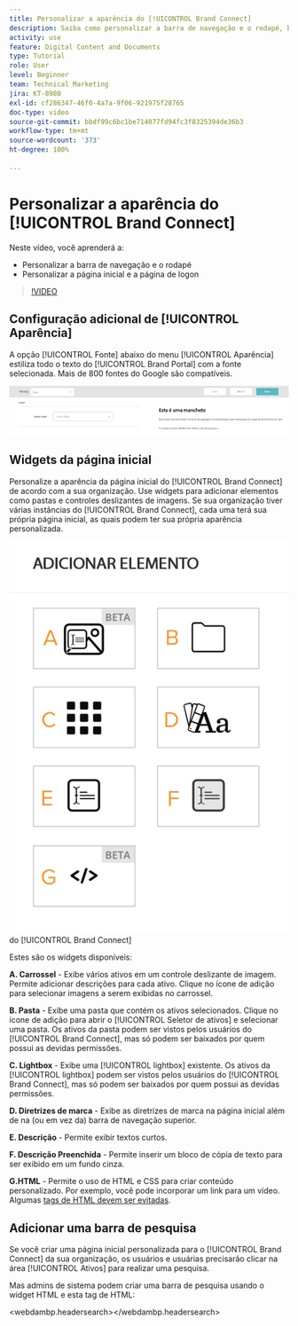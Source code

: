 ```yaml
---
title: Personalizar a aparência do [!UICONTROL Brand Connect]
description: Saiba como personalizar a barra de navegação e o rodapé, bem como a página inicial e a página de logon do [!UICONTROL Brand Connect] para o [!UICONTROL DAM do Workfront].
activity: use
feature: Digital Content and Documents
type: Tutorial
role: User
level: Beginner
team: Technical Marketing
jira: KT-8980
exl-id: cf286347-46f0-4a7a-9f06-921975f28765
doc-type: video
source-git-commit: bbdf99c6bc1be714077fd94fc3f8325394de36b3
workflow-type: tm+mt
source-wordcount: '373'
ht-degree: 100%

---
```


# Personalizar a aparência do [!UICONTROL Brand Connect]

Neste vídeo, você aprenderá a:

* Personalizar a barra de navegação e o rodapé
* Personalizar a página inicial e a página de logon

>[!VIDEO](https://video.tv.adobe.com/v/3418780/?quality=12&learn=on&enablevpops=1&captions=por_br)

## Configuração adicional de [!UICONTROL Aparência]

A opção [!UICONTROL Fonte] abaixo do menu [!UICONTROL Aparência] estiliza todo o texto do [!UICONTROL Brand Portal] com a fonte selecionada. Mais de 800 fontes do Google são compatíveis.

![A opção [!UICONTROL Fonte] abaixo do menu [!UICONTROL Aparência] que estiliza o [!UICONTROL Brand Portal]](assets/02-brand-connect-appearance-font.png)

## Widgets da página inicial

Personalize a aparência da página inicial do [!UICONTROL Brand Connect] de acordo com a sua organização. Use widgets para adicionar elementos como pastas e controles deslizantes de imagens. Se sua organização tiver várias instâncias do [!UICONTROL Brand Connect], cada uma terá sua própria página inicial, as quais podem ter sua própria aparência personalizada.

![Uma captura de tela dos widgets disponíveis para a página inicial](assets/03-brand-connect-home-page-widgets.png) do [!UICONTROL Brand Connect]

Estes são os widgets disponíveis:

**A. Carrossel** - Exibe vários ativos em um controle deslizante de imagem. Permite adicionar descrições para cada ativo. Clique no ícone de adição para selecionar imagens a serem exibidas no carrossel.

**B. Pasta** - Exibe uma pasta que contém os ativos selecionados. Clique no ícone de adição para abrir o [!UICONTROL Seletor de ativos] e selecionar uma pasta. Os ativos da pasta podem ser vistos pelos usuários do [!UICONTROL Brand Connect], mas só podem ser baixados por quem possui as devidas permissões.

**C. Lightbox** - Exibe uma [!UICONTROL lightbox] existente. Os ativos da [!UICONTROL lightbox] podem ser vistos pelos usuários do [!UICONTROL Brand Connect], mas só podem ser baixados por quem possui as devidas permissões.

**D. Diretrizes de marca** - Exibe as diretrizes de marca na página inicial além de na (ou em vez da) barra de navegação superior.

**E. Descrição** - Permite exibir textos curtos.

**F. Descrição Preenchida** - Permite inserir um bloco de cópia de texto para ser exibido em um fundo cinza.

**G.HTML** - Permite o uso de HTML e CSS para criar conteúdo personalizado. Por exemplo, você pode incorporar um link para um vídeo. Algumas [tags de HTML devem ser evitadas](https://www.damsuccess.com/hc/en-us/articles/206170043-Brand-Connect-Admin-Guide#html).

## Adicionar uma barra de pesquisa

Se você criar uma página inicial personalizada para o [!UICONTROL Brand Connect] da sua organização, os usuários e usuárias precisarão clicar na área [!UICONTROL Ativos] para realizar uma pesquisa.

Mas admins de sistema podem criar uma barra de pesquisa usando o widget HTML e esta tag de HTML:

&lt;webdambp.headersearch>&lt;/webdambp.headersearch>
